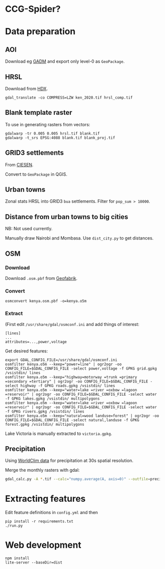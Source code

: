 # CCG-Spider?

# Data preparation
## AOI
Download eg [GADM](https://gadm.org/download_country_v3.html) and export only level-0 as `GeoPackage`.

## HRSL
Download from [HDX](https://data.humdata.org/dataset/highresolutionpopulationdensitymaps-ken).
```
gdal_translate -co COMPRESS=LZW ken_2020.tif hrsl_comp.tif
```

## Blank template raster
To use in generating rasters from vectors:
```
gdalwarp -tr 0.005 0.005 hrsl.tif blank.tif
gdalwarp -t_srs EPSG:4088 blank.tif blank_proj.tif
```


## GRID3 settlements
From [CIESEN](https://academiccommons.columbia.edu/doi/10.7916/d8-3tn0-1686).

Convert to `GeoPackage` in QGIS.

## Urban towns
Zonal stats HRSL into GRID3 `bua` settlements. Filter for `pop_sum > 10000`.

## Distance from urban towns to big cities
NB: Not used currently.

Manually draw Nairobi and Mombasa. Use `dist_city.py` to get distances.

## OSM
### Download
Download `.osm.pbf` from [Geofabrik](https://download.geofabrik.de/africa.html).

### Convert
```
osmconvert kenya.osm.pbf -o=kenya.o5m
```

### Extract
(First edit `/usr/share/gdal/osmconf.ini` and add things of interest:
```
[lines]
...
attributes=...,power,voltage
```

Get desired features:
```
export GDAL_CONFIG_FILE=/usr/share/gdal/osmconf.ini
osmfilter kenya.o5m --keep="power=line" | ogr2ogr -oo CONFIG_FILE=$GDAL_CONFIG_FILE -select power,voltage -f GPKG grid.gpkg /vsistdin/ lines
osmfilter kenya.o5m --keep="highway=motorway =trunk =primary =secondary =tertiary" | ogr2ogr -oo CONFIG_FILE=$GDAL_CONFIG_FILE -select highway -f GPKG roads.gpkg /vsistdin/ lines
osmfilter kenya.o5m --keep="water=lake =river =oxbow =lagoon =reservoir" | ogr2ogr -oo CONFIG_FILE=$GDAL_CONFIG_FILE -select water -f GPKG lakes.gpkg /vsistdin/ multipolygons
osmfilter kenya.o5m --keep="water=lake =river =oxbow =lagoon =reservoir" | ogr2ogr -oo CONFIG_FILE=$GDAL_CONFIG_FILE -select water -f GPKG rivers.gpkg /vsistdin/ lines
osmfilter kenya.o5m --keep="natural=wood landuse=forest" | ogr2ogr -oo CONFIG_FILE=$GDAL_CONFIG_FILE -select natural,landuse -f GPKG forest.gpkg /vsistdin/ multipolygons
```

Lake Victoria is manually extracted to `victoria.gpkg`.

## Precipitation
Using [WorldClim data](https://www.worldclim.org/data/worldclim21.html) for precipitation at 30s spatial resolution.

Merge the monthly rasters with gdal:
```bash
gdal_calc.py -A *.tif --calc="numpy.average(A, axis=0)" --outfile=precip_mean.tif
```

# Extracting features
Edit feature definitions in `config.yml` and then

```
pip install -r requirements.txt
./run.py
```

# Web development
```
npm install
lite-server --baseDir=dist
```
